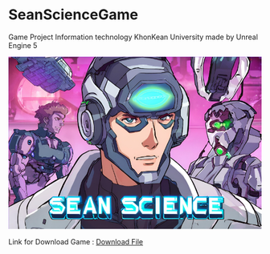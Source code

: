 # SeanScienceGame
Game Project Information technology KhonKean University made by Unreal Engine 5

![image](https://github.com/pannupat/SeanScienceGame/blob/main/EdSeanScience.png?raw=true)

Link for Download Game :  [Download File](https://drive.google.com/uc?export=download&id=1kR0Z0LHg7HTLY3MweVV-41EzAe26DvZm)

